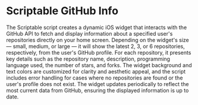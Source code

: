 # Scriptable GitHub Info
 The Scriptable script creates a dynamic iOS widget that interacts with the GitHub API to fetch and display information about a specified user's repositories directly on your home screen. Depending on the widget's size — small, medium, or large — it will show the latest 2, 3, or 6 repositories, respectively, from the user's GitHub profile. For each repository, it presents key details such as the repository name, description, programming language used, the number of stars, and forks. The widget background and text colors are customized for clarity and aesthetic appeal, and the script includes error handling for cases where no repositories are found or the user's profile does not exist. The widget updates periodically to reflect the most current data from GitHub, ensuring the displayed information is up to date.
